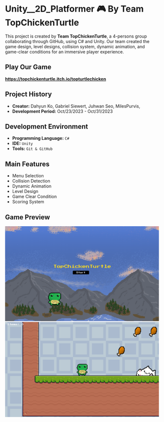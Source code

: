 # Unity\_\_2D_Platformer 🎮 By Team TopChickenTurtle

This project is created by **Team TopChickenTurtle**, a 4-persons group collaborating through GitHub, using C# and Unity.
Our team created the game design, level designs, collision system, dynamic animation, and game-clear conditions for an immersive player experience.

## Play Our Game

**https://topchickenturtle.itch.io/topturtlechicken**

## Project History

- **Creator:** Dahyun Ko, Gabriel Siewert, Juhwan Seo, MilesPurvis,
- **Development Period:** Oct/23/2023 - Oct/31/2023

## Development Environment

- **Programming Language:** `C#`
- **IDE:** `Unity`
- **Tools:** `Git & GitHub`

## Main Features

- Menu Selection
- Collision Detection
- Dynamic Animation
- Level Design
- Game Clear Condition
- Scoring System

## Game Preview

<img src="preview/main_screen.png">
<img src="preview/level_1.png">
